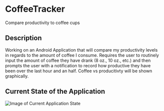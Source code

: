 # CoffeeTracker
Compare productivity to coffee cups

## Description
Working on an Android Application that will compare my productivity levels in regards to the amount of coffee I consume. Requires the user to routinely input the amount of coffee they have drank (8 oz., 10 oz., etc.) and then prompts the user with a notification to record how productive they have been over the last hour and an half. Coffee vs producitivty will be shown graphically. 

## Current State of the Application
![Image of Current Application State](https://apoolio.github.com/images/CoffeeTrackerScreenshot.png)
